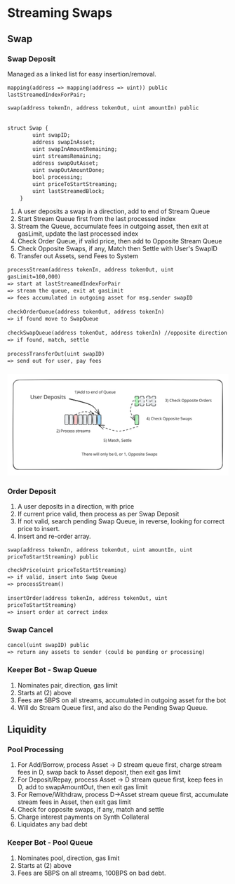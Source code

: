 # Streaming Swaps

## Swap

### Swap Deposit

Managed as a linked list for easy insertion/removal. &#x20;

```
mapping(address => mapping(address => uint)) public lastStreamedIndexForPair;
```

```
swap(address tokenIn, address tokenOut, uint amountIn) public
```

```

struct Swap {
        uint swapID;
        address swapInAsset;
        uint swapInAmountRemaining;
        uint streamsRemaining;
        address swapOutAsset;
        uint swapOutAmountDone;
        bool processing;
        uint priceToStartStreaming;
        uint lastStreamedBlock;
    }
```

1. A user deposits a swap in a direction, add to end of Stream Queue
2. Start Stream Queue first from the last processed index
3. Stream the Queue, accumulate fees in outgoing asset, then exit at gasLimit, update the last processed index&#x20;
4. Check Order Queue, if valid price, then add to Opposite Stream Queue
5. Check Opposite Swaps, if any, Match then Settle with User's SwapID
6. Transfer out Assets, send Fees to System

```
processStream(address tokenIn, address tokenOut, uint gasLimit=100,000)
=> start at lastStreamedIndexForPair
=> stream the queue, exit at gasLimit
=> fees accumulated in outgoing asset for msg.sender swapID

checkOrderQueue(address tokenOut, address tokenIn)
=> if found move to SwapQueue

checkSwapQueue(address tokenOut, address tokenIn) //opposite direction
=> if found, match, settle

processTransferOut(uint swapID)
=> send out for user, pay fees
```

###



<img src="../.gitbook/assets/file.excalidraw (22).svg" alt="" class="gitbook-drawing">

### Order Deposit

1. A user deposits in a direction, with price
2. If current price valid, then process as per Swap Deposit
3. If not valid, search pending Swap Queue, in reverse, looking for correct price to insert.&#x20;
4. Insert and re-order array.&#x20;

```
swap(address tokenIn, address tokenOut, uint amountIn, uint priceToStartStreaming) public
```

```
checkPrice(uint priceToStartStreaming)
=> if valid, insert into Swap Queue
=> processStream()

insertOrder(address tokenIn, address tokenOut, uint priceToStartStreaming)
=> insert order at correct index
```

### Swap Cancel

```
cancel(uint swapID) public
=> return any assets to sender (could be pending or processing)
```

### Keeper Bot - Swap Queue

1. Nominates pair, direction, gas limit
2. Starts at (2) above
3. Fees are 5BPS on all streams, accumulated in outgoing asset for the bot
4. Will do Stream Queue first, and also do the Pending Swap Queue.&#x20;

## Liquidity

### Pool Processing

1. For Add/Borrow, process Asset -> D stream queue first, charge stream fees in D, swap back to Asset deposit, then exit gas limit
2. For Deposit/Repay, process Asset -> D stream queue first, keep fees in D, add to swapAmountOut, then exit gas limit
3. For Remove/Withdraw, process D->Asset stream queue first, accumulate stream fees in Asset, then exit gas limit
4. Check for opposite swaps, if any, match and settle
5. Charge interest payments on Synth Collateral
6. Liquidates any bad debt

### Keeper Bot - Pool Queue

1. Nominates pool, direction, gas limit
2. Starts at (2) above
3. Fees are 5BPS on all streams, 100BPS on bad debt.
